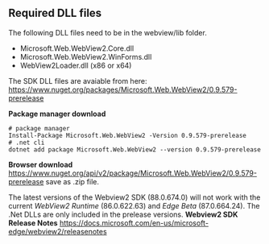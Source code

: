 ## Required DLL files

The following DLL files need to be in the webview/lib folder.
* Microsoft.Web.WebView2.Core.dll
* Microsoft.Web.WebView2.WinForms.dll
* WebView2Loader.dll (x86 or x64)

The SDK DLL files are avaiable from here: https://www.nuget.org/packages/Microsoft.Web.WebView2/0.9.579-prerelease

**Package manager download**
```
# package manager
Install-Package Microsoft.Web.WebView2 -Version 0.9.579-prerelease
# .net cli
dotnet add package Microsoft.Web.WebView2 --version 0.9.579-prerelease
```
**Browser download** https://www.nuget.org/api/v2/package/Microsoft.Web.WebView2/0.9.579-prerelease save as .zip file.

The latest versions of the Webview2 SDK (88.0.674.0) will not work with the current *WebView2 Runtime* (86.0.622.63) and *Edge Beta* (87.0.664.24).
The .Net DLLs are only included in the prelease versions.
**Webview2 SDK Release Notes** https://docs.microsoft.com/en-us/microsoft-edge/webview2/releasenotes

